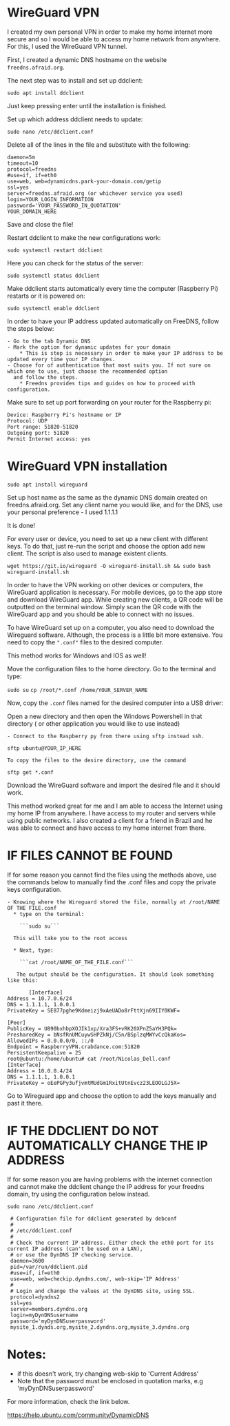 # WireGuard VPN 

I created my own personal VPN in order to make my home internet more secure and so I would be able to access my home network from anywhere. For this, 
I used the WireGuard VPN tunnel.

First, I created a dynamic DNS hostname on the website ```freedns.afraid.org```.

The next step was to install and set up ddclient:

```sudo apt install ddclient```

Just keep pressing enter until the installation is finished.

Set up which address ddclient needs to update:

```sudo nano /etc/ddclient.conf```

Delete all of the lines in the file and substitute with the following:
```
daemon=5m
timeout=10
protocol=freedns
#use=if, if=eth0
use=web, web=dynamicdns.park-your-domain.com/getip
ssl=yes
server=freedns.afraid.org (or whichever service you used)
login=YOUR_LOGIN_INFORMATION
password='YOUR_PASSWORD_IN_QUOTATION'
YOUR_DOMAIN_HERE
```
Save and close the file!

Restart ddclient to make the new configurations work:

```sudo systemctl restart ddclient```

Here you can check for the status of the server:

```sudo systemctl status ddclient```

Make ddclient starts automatically every time the computer (Raspberry Pi) restarts or it is powered on:

```sudo systemctl enable ddclient```

In order to have your IP address updated automatically on FreeDNS, follow the steps below:
    
    - Go to the tab Dynamic DNS
    - Mark the option for dynamic updates for your domain
        * This is step is necessary in order to make your IP address to be updated every time your IP changes.
    - Choose for of authentication that most suits you. If not sure on which one to use, just choose the recommended option
      and follow the steps. 
        * Freedns provides tips and guides on how to proceed with configuration.

Make sure to set up port forwarding on your router for the Raspberry pi:

    Device: Raspberry Pi's hostname or IP
    Protocol: UDP
    Port range: 51820-51820
    Outgoing port: 51820
    Permit Internet access: yes

# WireGuard VPN installation

```sudo apt install wireguard```

Set up host name as the same as the dynamic DNS domain created on freedns.afraid.org.
Set any client name you would like, and for the DNS, use your personal preference - I used 1.1.1.1

It is done!

For every user or device, you need to set up a new client with different keys. To do that, just re-run the script and choose the option add new client. 
The script is also used to manage existent clients.

```wget https://git.io/wireguard -O wireguard-install.sh && sudo bash wireguard-install.sh```

In order to have the VPN working on other devices or computers, the WireGuard application is necessary. For mobile devices, go to the app store and 
download WireGuard app. While creating new clients, a QR code will be outputted on the terminal window. Simply scan the QR code with the WireGuard app and you should be able to connect with no issues.

To have WireGuard set up on a computer, you also need to download the Wireguard software. Although, the process is a little bit more extensive. You need to copy the ```".conf"``` files to the desired computer. 

This method works for Windows and IOS as well!

Move the configuration files to the home directory. Go to the terminal and type:

```sudo su```
```cp /root/*.conf /home/YOUR_SERVER_NAME```

Now, copy the ```.conf``` files named for the desired computer into a USB driver:

Open a new directory and then open the Windows Powershell in that directory  ( or other application you would like to use instead)

    - Connect to the Raspberry py from there using sftp instead ssh.
    
    sftp ubuntu@YOUR_IP_HERE
    
    To copy the files to the desire directory, use the command
    
```sftp get *.conf ```

Download the WireGuard software and import the desired file and it should work.

This method worked great for me and I am able to access the Internet using my home IP from anywhere. I have access to my router and servers while using public networks. I also created a client for a friend in Brazil and he was able to connect and have access to my home internet from there.

# IF FILES CANNOT BE FOUND

If for some reason you cannot find the files using the methods above, use the commands below to manually find the .conf files and copy the private keys configuration.

    - Knowing where the Wireguard stored the file, normally at /root/NAME OF THE FILE.conf
      * type on the terminal:
        
        ```sudo su```
        
      This will take you to the root access
      
      * Next, type:
      
        ```cat /root/NAME_OF_THE_FILE.conf```
        
       The output should be the configuration. It should look something like this:
```       
       [Interface]
Address = 10.7.0.6/24
DNS = 1.1.1.1, 1.0.0.1
PrivateKey = SE877pghe9Kdmeizj9xAeUADo8rFttXjn69IIY0KWF=

[Peer]
PublicKey = U890bxhbpXOJIk1xp/Xra3FS+vRK20XPnZ5aYH3PQk=
PresharedKey = bNsfRnUMCuywSHPZkNj/C5n/BSplzqMWYvCcQkaKos=
AllowedIPs = 0.0.0.0/0, ::/0
Endpoint = RaspberryVPN.crabdance.com:51820
PersistentKeepalive = 25
root@ubuntu:/home/ubuntu# cat /root/Nicolas_Dell.conf
[Interface]
Address = 10.0.0.4/24
DNS = 1.1.1.1, 1.0.0.1
PrivateKey = oEePGPy3ufjvmtMUdGm1RxitUtnEvcz23LEOOLGJ5X=
```

Go to Wireguard app and choose the option to add the keys manually and past it there.


# IF THE DDCLIENT DO NOT AUTOMATICALLY CHANGE THE IP ADDRESS

If for some reason you are having problems with the internet connection and cannot make the ddclient change the IP address for your freedns domain, try using the configuration below instead.

```sudo nano /etc/ddclient.conf```
```
 # Configuration file for ddclient generated by debconf
 #
 # /etc/ddclient.conf
 #
 # Check the current IP address. Either check the eth0 port for its current IP address (can't be used on a LAN),
 # or use the DynDNS IP checking service.
 daemon=3600
 pid=/var/run/ddclient.pid
 #use=if, if=eth0
 use=web, web=checkip.dyndns.com/, web-skip='IP Address'
 #
 # Login and change the values at the DynDNS site, using SSL.
 protocol=dyndns2
 ssl=yes
 server=members.dyndns.org
 login=myDynDNSusername
 password='myDynDNSuserpassword'
 mysite_1.dynds.org,mysite_2.dyndns.org,mysite_3.dyndns.org
 ```
 
 # Notes:
 
 - if this doesn't work, try changing web-skip to 'Current Address' 
 - Note that the password must be enclosed in quotation marks, e.g 'myDynDNSuserpassword'
 
 For more information, check the link below.
 
 https://help.ubuntu.com/community/DynamicDNS
 


    
